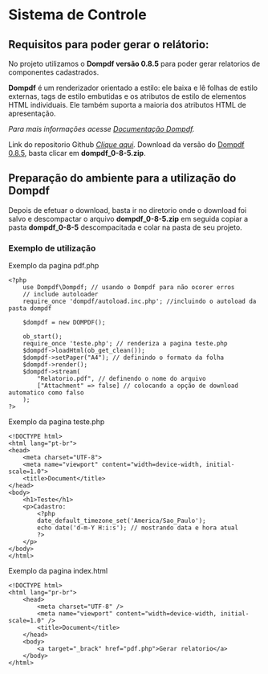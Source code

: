 # Sistema de Controle

## Requisitos para poder gerar o relátorio:

No projeto utilizamos o **Dompdf versão 0.8.5** para poder gerar relatorios de componentes cadastrados.

**Dompdf** é um renderizador orientado a estilo: ele baixa e lê folhas de estilo externas, tags de estilo embutidas e os atributos de estilo de elementos HTML individuais. Ele também suporta a maioria dos atributos HTML de apresentação.

_Para mais informações acesse [Documentação Dompdf](https://github.com/dompdf/dompdf#dompdf)._

Link do repositorio Github _[Clique aqui](https://github.com/dompdf/dompdf)._
Download da versão do [Dompdf 0.8.5](https://github.com/dompdf/dompdf/releases), basta clicar em **dompdf_0-8-5.zip**.

## Preparação do ambiente para a utilização do Dompdf

Depois de efetuar o download, basta ir no diretorio onde o download foi salvo e descompactar o arquivo **dompdf_0-8-5.zip** em seguida copiar a pasta **dompdf_0-8-5** descompacitada e colar na pasta de seu projeto.

### Exemplo de utilização

Exemplo da pagina pdf.php

```
<?php
    use Dompdf\Dompdf; // usando o Dompdf para não ocorer erros
    // include autoloader
    require_once 'dompdf/autoload.inc.php'; //incluindo o autoload da pasta dompdf

    $dompdf = new DOMPDF();

    ob_start();
    require_once 'teste.php'; // renderiza a pagina teste.php
    $dompdf->loadHtml(ob_get_clean());
    $dompdf->setPaper("A4"); // definindo o formato da folha
    $dompdf->render();
    $dompdf->stream(
        "Relatorio.pdf", // definendo o nome do arquivo
        ["Attachment" => false] // colocando a opção de download automatico como falso
    );
?>
```

Exemplo da pagina teste.php

```
<!DOCTYPE html>
<html lang="pt-br">
<head>
    <meta charset="UTF-8">
    <meta name="viewport" content="width=device-width, initial-scale=1.0">
    <title>Document</title>
</head>
<body>
    <h1>Teste</h1>
    <p>Cadastro:
        <?php
        date_default_timezone_set('America/Sao_Paulo');
        echo date('d-m-Y H:i:s'); // mostrando data e hora atual
        ?>
    </p>
</body>
</html>
```

Exemplo da pagina index.html

```
<!DOCTYPE html>
<html lang="pr-br">
	<head>
		<meta charset="UTF-8" />
		<meta name="viewport" content="width=device-width, initial-scale=1.0" />
		<title>Document</title>
	</head>
	<body>
		<a target="_brack" href="pdf.php">Gerar relatorio</a>
	</body>
</html>
```
